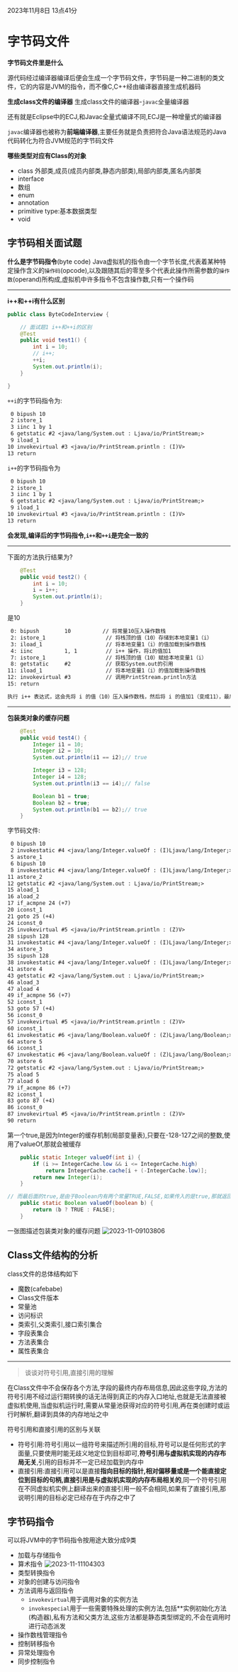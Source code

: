 2023年11月8日 13点41分

# 字节码文件

**字节码文件里是什么**

源代码经过编译器编译后便会生成一个字节码文件，字节码是一种二进制的类文件，它的内容是JVM的指令，而不像C,C++经由编译器直接生成机器码

**生成class文件的编译器**
生成class文件的编译器-`javac`全量编译器

还有就是Eclipse中的ECJ,和Javac全量式编译不同,ECJ是一种增量式的编译器

`javac`编译器也被称为**前端编译器**,主要任务就是负责把符合Java语法规范的Java代码转化为符合JVM规范的字节码文件

**哪些类型对应有Class的对象**

- class
外部类,成员(成员内部类,静态内部类),局部内部类,匿名内部类
- interface
- 数组
- enum
- annotation
- primitive type:基本数据类型
- void

## 字节码相关面试题

**什么是字节码指令**(byte code)
Java虚拟机的指令由一个字节长度,代表着某种特定操作含义的`操作码`(opcode),以及跟随其后的零至多个代表此操作所需参数的`操作数`(operand)所构成,虚拟机中许多指令不包含操作数,只有一个操作码

---

**i++和++i有什么区别**
```java
public class ByteCodeInterview {

    // 面试题1 i++和++i的区别
    @Test
    public void test1() {
        int i = 10;
        // i++;
        ++i;
        System.out.println(i);
    }

}
```

`++i`的字节码指令为:
```txt
 0 bipush 10
 2 istore_1
 3 iinc 1 by 1
 6 getstatic #2 <java/lang/System.out : Ljava/io/PrintStream;>
 9 iload_1
10 invokevirtual #3 <java/io/PrintStream.println : (I)V>
13 return
```

`i++`的字节码指令为
```txt
 0 bipush 10
 2 istore_1
 3 iinc 1 by 1
 6 getstatic #2 <java/lang/System.out : Ljava/io/PrintStream;>
 9 iload_1
10 invokevirtual #3 <java/io/PrintStream.println : (I)V>
13 return
```

**会发现,编译后的字节码指令,`i++`和`++i`是完全一致的**

---

下面的方法执行结果为?
```java
    @Test
    public void test2() {
        int i = 10;
        i = i++;
        System.out.println(i);
    }
```

是10
```txt
 0: bipush        10          // 将常量10压入操作数栈
 2: istore_1                   // 将栈顶的值（10）存储到本地变量1（i）
 3: iload_1                    // 将本地变量1（i）的值加载到操作数栈
 4: iinc          1, 1         // i++ 操作，将i的值加1
 7: istore_1                   // 将栈顶的值（10）赋给本地变量1（i）
 8: getstatic     #2           // 获取System.out的引用
11: iload_1                    // 将本地变量1（i）的值加载到操作数栈
12: invokevirtual #3           // 调用PrintStream.println方法
15: return

执行 i++ 表达式，这会先将 i 的值（10）压入操作数栈，然后将 i 的值加1（变成11），最后将栈顶的值（10）赋给 i。
```

---

**包装类对象的缓存问题**
```java
    @Test
    public void test4() {
        Integer i1 = 10;
        Integer i2 = 10;
        System.out.println(i1 == i2);// true

        Integer i3 = 128;
        Integer i4 = 128;
        System.out.println(i3 == i4);// false

        Boolean b1 = true;
        Boolean b2 = true;
        System.out.println(b1 == b2);// true
    }
```

字节码文件:
```txt
 0 bipush 10
 2 invokestatic #4 <java/lang/Integer.valueOf : (I)Ljava/lang/Integer;>
 5 astore_1
 6 bipush 10
 8 invokestatic #4 <java/lang/Integer.valueOf : (I)Ljava/lang/Integer;>
11 astore_2
12 getstatic #2 <java/lang/System.out : Ljava/io/PrintStream;>
15 aload_1
16 aload_2
17 if_acmpne 24 (+7)
20 iconst_1
21 goto 25 (+4)
24 iconst_0
25 invokevirtual #5 <java/io/PrintStream.println : (Z)V>
28 sipush 128
31 invokestatic #4 <java/lang/Integer.valueOf : (I)Ljava/lang/Integer;>
34 astore_3
35 sipush 128
38 invokestatic #4 <java/lang/Integer.valueOf : (I)Ljava/lang/Integer;>
41 astore 4
43 getstatic #2 <java/lang/System.out : Ljava/io/PrintStream;>
46 aload_3
47 aload 4
49 if_acmpne 56 (+7)
52 iconst_1
53 goto 57 (+4)
56 iconst_0
57 invokevirtual #5 <java/io/PrintStream.println : (Z)V>
60 iconst_1
61 invokestatic #6 <java/lang/Boolean.valueOf : (Z)Ljava/lang/Boolean;>
64 astore 5
66 iconst_1
67 invokestatic #6 <java/lang/Boolean.valueOf : (Z)Ljava/lang/Boolean;>
70 astore 6
72 getstatic #2 <java/lang/System.out : Ljava/io/PrintStream;>
75 aload 5
77 aload 6
79 if_acmpne 86 (+7)
82 iconst_1
83 goto 87 (+4)
86 iconst_0
87 invokevirtual #5 <java/io/PrintStream.println : (Z)V>
90 return
```

第一个true,是因为Integer的缓存机制(局部变量表),只要在-128-127之间的整数,使用了valueOf,那就会被缓存
```java
    public static Integer valueOf(int i) {
        if (i >= IntegerCache.low && i <= IntegerCache.high)
            return IntegerCache.cache[i + (-IntegerCache.low)];
        return new Integer(i);
    }

// 而最后面的true,是由于Boolean内有两个常量TRUE,FALSE,如果传入的是true,那就返回的是常量TRUE,所以这两个对象都是TRUE
    public static Boolean valueOf(boolean b) {
        return (b ? TRUE : FALSE);
    }
```

一张图描述包装类对象的缓存问题
![2023-11-09103806](https://img01.zzmr.club/img/2023-11-09103806.jpg)

## Class文件结构的分析

class文件的总体结构如下
- 魔数(cafebabe)
- Class文件版本
- 常量池
- 访问标识
- 类索引,父类索引,接口索引集合
- 字段表集合
- 方法表集合
- 属性表集合

---

>谈谈对符号引用,直接引用的理解

在Class文件中不会保存各个方法,字段的最终内存布局信息,因此这些字段,方法的符号引用不经过运行期转换的话无法得到真正的内存入口地址,也就是无法直接被虚拟机使用,当虚拟机运行时,需要从常量池获得对应的符号引用,再在类创建时或运行时解析,翻译到具体的内存地址之中

符号引用和直接引用的区别与关联
- 符号引用:符号引用以一组符号来描述所引用的目标,符号可以是任何形式的字面量,只要使用时能无歧义地定位到目标即可,**符号引用与虚拟机实现的内存布局无关**,引用的目标并不一定已经加载到内存中
- 直接引用:直接引用可以是直接**指向目标的指针,相对偏移量或是一个能直接定位到目标的句柄,直接引用是与虚拟机实现的内存布局相关的**,同一个符号引用在不同虚拟机实例上翻译出来的直接引用一般不会相同,如果有了直接引用,那说明引用的目标必定已经存在于内存之中了

## 字节码指令

可以将JVM中的字节码指令按用途大致分成9类
- 加载与存储指令
- 算术指令
![2023-11-11104303](https://img01.zzmr.club/img/2023-11-11104303.jpg)
- 类型转换指令
- 对象的创建与访问指令
- 方法调用与返回指令
    - `invokevirtual`用于调用对象的实例方法
    - `invokespecial`用于一些需要特殊处理的实例方法,包括**实例初始化方法(构造器),私有方法和父类方法,这些方法都是静态类型绑定的,不会在调用时进行动态派发
- 操作数栈管理指令
- 控制转移指令
- 异常处理指令
- 同步控制指令


